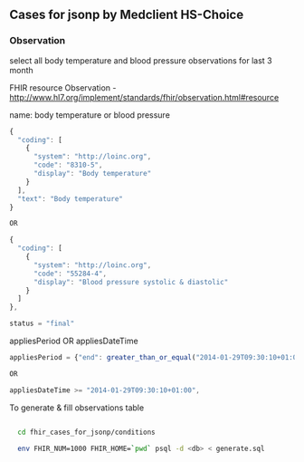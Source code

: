 ## Cases for jsonp by Medclient HS-Choice

### Observation

select all body temperature and blood pressure observations for last 3 month

FHIR resource Observation - http://www.hl7.org/implement/standards/fhir/observation.html#resource

name: body temperature or blood pressure

```javascript
{
  "coding": [
    {
      "system": "http://loinc.org",
      "code": "8310-5",
      "display": "Body temperature"
    }
  ],
  "text": "Body temperature"
}

OR

{
  "coding": [
    {
      "system": "http://loinc.org",
      "code": "55284-4",
      "display": "Blood pressure systolic & diastolic"
    }
  ]
},
```

```javascript
status = "final"
```

appliesPeriod OR appliesDateTime

```javascript
appliesPeriod = {"end": greater_than_or_equal("2014-01-29T09:30:10+01:00")}

OR

appliesDateTime >= "2014-01-29T09:30:10+01:00",

```

To generate & fill observations table

```bash

  cd fhir_cases_for_jsonp/conditions

  env FHIR_NUM=1000 FHIR_HOME=`pwd` psql -d <db> < generate.sql
```
